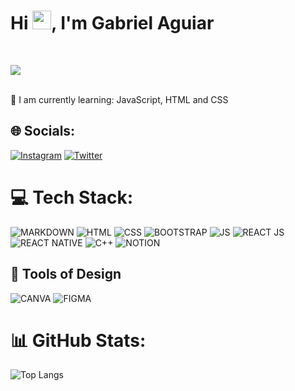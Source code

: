 <h1 align="left">Hi <img src="https://raw.githubusercontent.com/kaueMarques/kaueMarques/master/hi.gif" height="30px">, I'm Gabriel Aguiar</h1>
<br>

[![](https://visitcount.itsvg.in/api?id=GabrielFerretto&icon=3&color=2)](https://visitcount.itsvg.in)

<br>🌱 I am currently learning: JavaScript, HTML and CSS<br>


## 🌐 Socials:
[![Instagram](https://img.shields.io/badge/Instagram-%23E4405F.svg?logo=Instagram&logoColor=white)](https://instagram.com/_gabriel_a_ferretto_) 
[![Twitter](https://img.shields.io/badge/Twitter-%231DA1F2.svg?logo=Twitter&logoColor=white)](https://twitter.com/Gabriel37613554) 

# 💻 Tech Stack:
![MARKDOWN](https://img.shields.io/badge/Markdown-000000?style=for-the-badge&logo=markdown&logoColor=white)
![HTML](https://img.shields.io/badge/HTML5-E34F26?style=for-the-badge&logo=html5&logoColor=white)
![CSS](https://img.shields.io/badge/CSS3-1572B6?style=for-the-badge&logo=css3&logoColor=white)
![BOOTSTRAP](https://img.shields.io/badge/Bootstrap-563D7C?style=for-the-badge&logo=bootstrap&logoColor=white)
![JS](https://img.shields.io/badge/JavaScript-F7DF1E?style=for-the-badge&logo=javascript&logoColor=black)
![REACT JS](https://img.shields.io/badge/React-20232A?style=for-the-badge&logo=react&logoColor=61DAFB)
![REACT NATIVE](https://img.shields.io/badge/React_Native-20232A?style=for-the-badge&logo=react&logoColor=61DAFB)
![C++](https://img.shields.io/badge/C%2B%2B-00599C?style=for-the-badge&logo=c%2B%2B&logoColor=white)
![NOTION](https://img.shields.io/badge/Notion-000000?style=for-the-badge&logo=notion&logoColor=white)

## 🎨 Tools of Design
![CANVA](https://img.shields.io/badge/Canva-%2300C4CC.svg?&style=for-the-badge&logo=Canva&logoColor=white)
![FIGMA](https://img.shields.io/badge/Figma-F24E1E?style=for-the-badge&logo=figma&logoColor=white)



# 📊 GitHub Stats:

![Top Langs](https://github-readme-stats.vercel.app/api/top-langs/?username=Gabriel-A-Ferretto&layout=compact&theme=onedark)

<br/>

 
